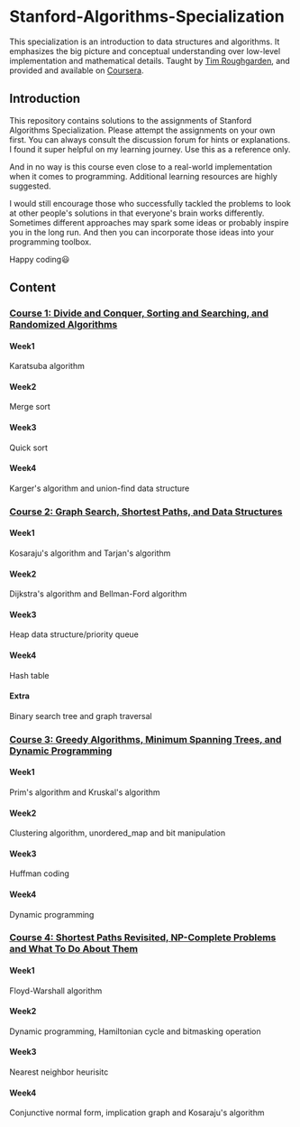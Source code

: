 # Stanford-Algorithms-Specialization
This specialization is an introduction to data structures and algorithms. It emphasizes the big picture and conceptual understanding over low-level implementation and mathematical details. Taught by [Tim Roughgarden](https://www.coursera.org/instructor/~768), and provided and available on [Coursera](https://www.coursera.org).

## Introduction
This repository contains solutions to the assignments of Stanford Algorithms Specialization. Please attempt the assignments on your own first. You can always consult the discussion forum for hints or explanations. I found it super helpful on my learning journey. Use this as a reference only. 

And in no way is this course even close to a real-world implementation when it comes to programming. Additional learning resources are highly suggested.

I would still encourage those who successfully tackled the problems to look at other people's solutions in that everyone's brain works differently. Sometimes different approaches may spark some ideas or probably inspire you in the long run. And then you can incorporate those ideas into your programming toolbox.

Happy coding:smiley:

## Content
### [Course 1: Divide and Conquer, Sorting and Searching, and Randomized Algorithms](https://github.com/kevininder/Stanford-Algorithms-Specialization/tree/main/Course1)
#### Week1
Karatsuba algorithm

#### Week2
Merge sort

#### Week3
Quick sort

#### Week4
Karger's algorithm and union-find data structure

### [Course 2: Graph Search, Shortest Paths, and Data Structures](https://github.com/kevininder/Stanford-Algorithms-Specialization/tree/main/Course2)
#### Week1
Kosaraju's algorithm and Tarjan's algorithm

#### Week2
Dijkstra's algorithm and Bellman-Ford algorithm

#### Week3
Heap data structure/priority queue

#### Week4
Hash table

#### Extra
Binary search tree and graph traversal

### [Course 3: Greedy Algorithms, Minimum Spanning Trees, and Dynamic Programming](https://github.com/kevininder/Stanford-Algorithms-Specialization/tree/main/Course3)
#### Week1
Prim's algorithm and Kruskal's algorithm

#### Week2
Clustering algorithm, unordered_map and bit manipulation

#### Week3
Huffman coding

#### Week4
Dynamic programming

### [Course 4: Shortest Paths Revisited, NP-Complete Problems and What To Do About Them](https://github.com/kevininder/Stanford-Algorithms-Specialization/tree/main/Course4)
#### Week1
Floyd-Warshall algorithm

#### Week2
Dynamic programming, Hamiltonian cycle and bitmasking operation

#### Week3
Nearest neighbor heurisitc

#### Week4
Conjunctive normal form, implication graph and Kosaraju's algorithm
